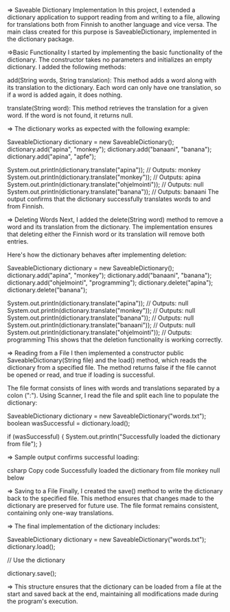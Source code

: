 => Saveable Dictionary Implementation
In this project, I extended a dictionary application to support reading from and writing to a file, allowing for translations both from Finnish to another language and vice versa. The main class created for this purpose is SaveableDictionary, implemented in the dictionary package.

=>Basic Functionality
I started by implementing the basic functionality of the dictionary. The constructor takes no parameters and initializes an empty dictionary. I added the following methods:

add(String words, String translation): This method adds a word along with its translation to the dictionary. Each word can only have one translation, so if a word is added again, it does nothing.

translate(String word): This method retrieves the translation for a given word. If the word is not found, it returns null.

=> The dictionary works as expected with the following example:

SaveableDictionary dictionary = new SaveableDictionary();
dictionary.add("apina", "monkey");
dictionary.add("banaani", "banana");
dictionary.add("apina", "apfe");

System.out.println(dictionary.translate("apina")); // Outputs: monkey
System.out.println(dictionary.translate("monkey")); // Outputs: apina
System.out.println(dictionary.translate("ohjelmointi")); // Outputs: null
System.out.println(dictionary.translate("banana")); // Outputs: banaani
The output confirms that the dictionary successfully translates words to and from Finnish.

=> Deleting Words
Next, I added the delete(String word) method to remove a word and its translation from the dictionary. The implementation ensures that deleting either the Finnish word or its translation will remove both entries.

Here's how the dictionary behaves after implementing deletion:

SaveableDictionary dictionary = new SaveableDictionary();
dictionary.add("apina", "monkey");
dictionary.add("banaani", "banana");
dictionary.add("ohjelmointi", "programming");
dictionary.delete("apina");
dictionary.delete("banana");

System.out.println(dictionary.translate("apina")); // Outputs: null
System.out.println(dictionary.translate("monkey")); // Outputs: null
System.out.println(dictionary.translate("banana")); // Outputs: null
System.out.println(dictionary.translate("banaani")); // Outputs: null
System.out.println(dictionary.translate("ohjelmointi")); // Outputs: programming
This shows that the deletion functionality is working correctly.

=> Reading from a File
I then implemented a constructor public SaveableDictionary(String file) and the load() method, which reads the dictionary from a specified file. The method returns false if the file cannot be opened or read, and true if loading is successful.

The file format consists of lines with words and translations separated by a colon (":"). Using Scanner, I read the file and split each line to populate the dictionary:

SaveableDictionary dictionary = new SaveableDictionary("words.txt");
boolean wasSuccessful = dictionary.load();

if (wasSuccessful) {
    System.out.println("Successfully loaded the dictionary from file");
}

=> Sample output confirms successful loading:

csharp
Copy code
Successfully loaded the dictionary from file
monkey
null
below

=> Saving to a File
Finally, I created the save() method to write the dictionary back to the specified file. This method ensures that changes made to the dictionary are preserved for future use. The file format remains consistent, containing only one-way translations.

=> The final implementation of the dictionary includes:

SaveableDictionary dictionary = new SaveableDictionary("words.txt");
dictionary.load();

// Use the dictionary

dictionary.save();

=> This structure ensures that the dictionary can be loaded from a file at the start and saved back at the end, maintaining all modifications made during the program's execution.
